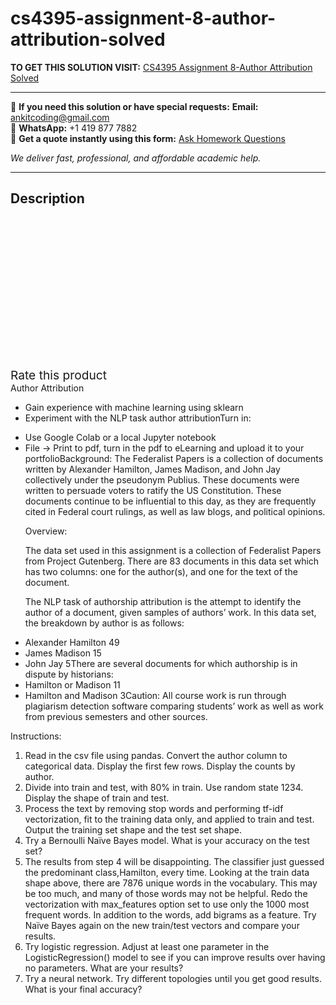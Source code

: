 # cs4395-assignment-8-author-attribution-solved
**TO GET THIS SOLUTION VISIT:** [CS4395 Assignment 8-Author Attribution Solved](https://www.ankitcodinghub.com/product/cs4395-assignment-7-author-attribution-solved/)


---

📩 **If you need this solution or have special requests:** **Email:** ankitcoding@gmail.com  
📱 **WhatsApp:** +1 419 877 7882  
📄 **Get a quote instantly using this form:** [Ask Homework Questions](https://www.ankitcodinghub.com/services/ask-homework-questions/)

*We deliver fast, professional, and affordable academic help.*

---

<h2>Description</h2>



<div class="kk-star-ratings kksr-auto kksr-align-center kksr-valign-top" data-payload="{&quot;align&quot;:&quot;center&quot;,&quot;id&quot;:&quot;101551&quot;,&quot;slug&quot;:&quot;default&quot;,&quot;valign&quot;:&quot;top&quot;,&quot;ignore&quot;:&quot;&quot;,&quot;reference&quot;:&quot;auto&quot;,&quot;class&quot;:&quot;&quot;,&quot;count&quot;:&quot;0&quot;,&quot;legendonly&quot;:&quot;&quot;,&quot;readonly&quot;:&quot;&quot;,&quot;score&quot;:&quot;0&quot;,&quot;starsonly&quot;:&quot;&quot;,&quot;best&quot;:&quot;5&quot;,&quot;gap&quot;:&quot;4&quot;,&quot;greet&quot;:&quot;Rate this product&quot;,&quot;legend&quot;:&quot;0\/5 - (0 votes)&quot;,&quot;size&quot;:&quot;24&quot;,&quot;title&quot;:&quot;CS4395 Assignment 8-Author Attribution Solved&quot;,&quot;width&quot;:&quot;0&quot;,&quot;_legend&quot;:&quot;{score}\/{best} - ({count} {votes})&quot;,&quot;font_factor&quot;:&quot;1.25&quot;}">

<div class="kksr-stars">

<div class="kksr-stars-inactive">
            <div class="kksr-star" data-star="1" style="padding-right: 4px">


<div class="kksr-icon" style="width: 24px; height: 24px;"></div>
        </div>
            <div class="kksr-star" data-star="2" style="padding-right: 4px">


<div class="kksr-icon" style="width: 24px; height: 24px;"></div>
        </div>
            <div class="kksr-star" data-star="3" style="padding-right: 4px">


<div class="kksr-icon" style="width: 24px; height: 24px;"></div>
        </div>
            <div class="kksr-star" data-star="4" style="padding-right: 4px">


<div class="kksr-icon" style="width: 24px; height: 24px;"></div>
        </div>
            <div class="kksr-star" data-star="5" style="padding-right: 4px">


<div class="kksr-icon" style="width: 24px; height: 24px;"></div>
        </div>
    </div>

<div class="kksr-stars-active" style="width: 0px;">
            <div class="kksr-star" style="padding-right: 4px">


<div class="kksr-icon" style="width: 24px; height: 24px;"></div>
        </div>
            <div class="kksr-star" style="padding-right: 4px">


<div class="kksr-icon" style="width: 24px; height: 24px;"></div>
        </div>
            <div class="kksr-star" style="padding-right: 4px">


<div class="kksr-icon" style="width: 24px; height: 24px;"></div>
        </div>
            <div class="kksr-star" style="padding-right: 4px">


<div class="kksr-icon" style="width: 24px; height: 24px;"></div>
        </div>
            <div class="kksr-star" style="padding-right: 4px">


<div class="kksr-icon" style="width: 24px; height: 24px;"></div>
        </div>
    </div>
</div>


<div class="kksr-legend" style="font-size: 19.2px;">
            <span class="kksr-muted">Rate this product</span>
    </div>
    </div>
<div class="page" title="Page 1">
<div class="layoutArea">
<div class="column">
Author Attribution

</div>
</div>
<div class="layoutArea">
<div class="column">
<ul>
<li>Gain experience with machine learning using sklearn</li>
<li>Experiment with the NLP task author attributionTurn in:</li>
</ul>
<ul>
<li>Use Google Colab or a local Jupyter notebook</li>
<li>File -&gt; Print to pdf, turn in the pdf to eLearning and upload it to your portfolioBackground:
The Federalist Papers is a collection of documents written by Alexander Hamilton, James Madison, and John Jay collectively under the pseudonym Publius. These documents were written to persuade voters to ratify the US Constitution. These documents continue to be influential to this day, as they are frequently cited in Federal court rulings, as well as law blogs, and political opinions.

Overview:

The data set used in this assignment is a collection of Federalist Papers from Project Gutenberg. There are 83 documents in this data set which has two columns: one for the author(s), and one for the text of the document.

The NLP task of authorship attribution is the attempt to identify the author of a document, given samples of authors’ work. In this data set, the breakdown by author is as follows:
</li>
</ul>
<ul>
<li>Alexander Hamilton 49</li>
<li>James Madison 15</li>
<li>John Jay 5There are several documents for which authorship is in dispute by historians:</li>
<li>Hamilton or Madison 11</li>
<li>Hamilton and Madison 3Caution: All course work is run through plagiarism detection software comparing students’ work as well as work from previous semesters and other sources.</li>
</ul>
</div>
</div>
</div>
<div class="page" title="Page 2">
<div class="layoutArea"></div>
<div class="layoutArea">
<div class="column">
Instructions:

<ol>
<li>Read in the csv file using pandas. Convert the author column to categorical data. Display the first few rows. Display the counts by author.</li>
<li>Divide into train and test, with 80% in train. Use random state 1234. Display the shape of train and test.</li>
<li>Process the text by removing stop words and performing tf-idf vectorization, fit to the training data only, and applied to train and test. Output the training set shape and the test set shape.</li>
<li>Try a Bernoulli Naïve Bayes model. What is your accuracy on the test set?</li>
<li>The results from step 4 will be disappointing. The classifier just guessed the predominant class,Hamilton, every time. Looking at the train data shape above, there are 7876 unique words in the vocabulary. This may be too much, and many of those words may not be helpful. Redo the vectorization with max_features option set to use only the 1000 most frequent words. In addition to the words, add bigrams as a feature. Try Naïve Bayes again on the new train/test vectors and compare your results.</li>
<li>Try logistic regression. Adjust at least one parameter in the LogisticRegression() model to see if you can improve results over having no parameters. What are your results?</li>
<li>Try a neural network. Try different topologies until you get good results. What is your final accuracy?</li>
</ol>
</div>
</div>
</div>
